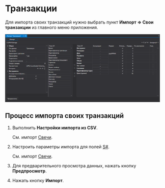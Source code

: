 # Транзакции

Для импорта своих транзакций нужно выбрать пункт **Импорт \=\> Свои транзакции** из главного меню приложения.

![hydra import executions](../images/hydra_import_executions.png)

## Процесс импорта своих транзакций

1. Выполнить **Настройки импорта из CSV**.

   См. импорт [Свечи](HydraImportCandles.md).
2. Настроить параметры импорта для полей [S\#](StockSharpAbout.md).

   См. импорт [Свечи](HydraImportCandles.md).
3. Для предварительного просмотра данных, нажать кнопку **Предпросмотр**.
4. Нажать кнопку **Импорт**.
